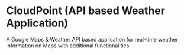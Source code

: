 # CloudPoint (API based Weather Application)
A Google Maps & Weather API based application for real-time weather information on Maps with additional functionalities.
